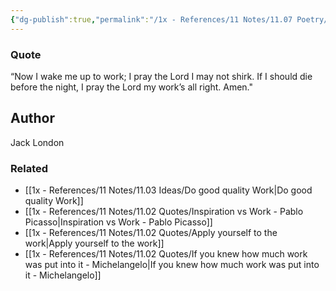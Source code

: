 ```yaml
---
{"dg-publish":true,"permalink":"/1x - References/11 Notes/11.07 Poetry/I pray the Lord my works all right - Jack London/","title":"I pray the Lord my works all right - Jack London","noteIcon":""}
---
```



### Quote
“Now I wake me up to work;
I pray the Lord I may not shirk.
If I should die before the night,
I pray the Lord my work’s all right.
Amen."

## Author 
Jack London 

### Related
- [[1x - References/11 Notes/11.03 Ideas/Do good quality Work\|Do good quality Work]]
- [[1x - References/11 Notes/11.02 Quotes/Inspiration vs Work - Pablo Picasso\|Inspiration vs Work - Pablo Picasso]]
- [[1x - References/11 Notes/11.02 Quotes/Apply yourself to the work\|Apply yourself to the work]]
- [[1x - References/11 Notes/11.02 Quotes/If you knew how much work was put into it - Michelangelo\|If you knew how much work was put into it - Michelangelo]]